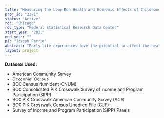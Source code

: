 ```yaml
---
title: "Measuring the Long-Run Health and Economic Effects of Childhood Health Shocks: Evidence from 1950s Atmospheric Nuclear Testing and the Salk Poliomyelitis Vaccine Trial of 1954"
proj_id: "2271"
status: "Active"
rdc: "Chicago"
rdc_type: "Federal Statistical Research Data Center"
start_year: "2021"
end_year: ""
pi: "Joseph Ferrie"
abstract: "Early life experiences have the potential to affect the health and wellbeing of people many decades later. Positive health shocks during childhood can result in people being healthier later in life and thus less reliant on healthcare services or government social safety net programs. Conversely, adverse health shocks early in life might permanently decrease human capital and result in long run social costs. This project studies how childhood exposure to radioactive fallout from atmospheric nuclear testing and the Salk poliomyelitis vaccine trial in the 1950s have affected the health and wellbeing of aging populations. Both atmospheric nuclear testing conducted in Nevada and the Salk vaccine trial plausibly affected millions of people during the 1950s. Much of the affected populations have retired or are nearing retirement age and thus are relying more on U.S. social safety net programs. If past public health shocks affected the human and health capital of a large cohort of people, then it is plausible that these shocks are affecting the contemporary wellbeing and the costs of social safety net programs.  Using county level records estimating radioactive fallout exposure, I can link individuals to measures of exposure by birthplace and birth data. By comparing more and less exposed populations, I can quantify the health and human capital effects of both prenatal and childhood exposure to radioactive fallout. In contrast to atmospheric nuclear testing, the Salk polio vaccine trial of 1954 potentially led to long-run improvements in public health. While immunity to the poliovirus likely benefited many, it is plausible that that the trial itself may have altered public opinions and behaviors regarding healthcare investments. The project will identify individuals exposed to the vaccine trial and compare their long-run health, human capital, and program participation with persons who were not directly exposed to the vaccination trial."
layout: project
---
```


**Datasets Used:**

  - American Community Survey 
  - Decennial Census 
  - BOC Census Numident (CNUM) 
  - BOC Consolidated PIK Crosswalk Survey of Income and Program Participation (SIPP) 
  - BOC PIK Crosswalk American Community Survey (ACS) 
  - BOC PIK Crosswalk Census Unedited File (CUF) 
  - Survey of Income and Program Participation (SIPP) Panels 


